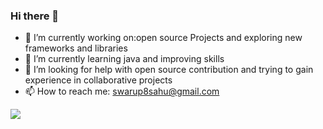 ### Hi there 👋
<!--**swarupsahu08/swarupsahu08** is a ✨ _special_ ✨ repository because its `README.md` (this file) appears on your GitHub profile. -->

- 🔭 I’m currently working on:open source Projects and exploring new frameworks and libraries
- 🌱 I’m currently learning java and improving skills
- 🤔 I’m looking for help with open source contribution and trying to gain experience in collaborative projects
- 📫 How to reach me: swarup8sahu@gmail.com

<img src="https://holopin.me/swarup08">
